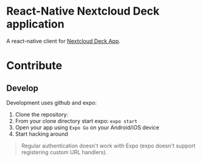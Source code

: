 # React-Native Nextcloud Deck application
A react-native client for [Nextcloud Deck App](https://github.com/nextcloud/deck/).

# Contribute

## Develop

Development uses github and expo:

1. Clone the repository:
2. From your clone directory start expo: `expo start`
3. Open your app using `Expo Go` on your Android/iOS device
4. Start hacking around

> Regular authentication doesn't work with Expo (expo doesn't support registering custom URL handlers).
